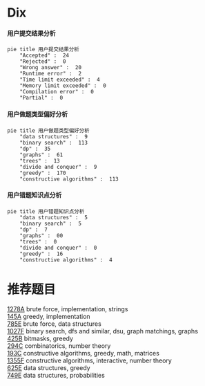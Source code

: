 # Dix

<!-- tabs:start -->



#### **用户提交结果分析**

```mermaid
pie title 用户提交结果分析
    "Accepted" :  24
    "Rejected" :  0
    "Wrong answer" :  20
    "Runtime error" :  2
    "Time limit exceeded" :  4
    "Memory limit exceeded" :  0
    "Compilation error" :  0
    "Partial" :  0
```

#### **用户做题类型偏好分析**

```mermaid
pie title 用户做题类型偏好分析
    "data structures" :  9
    "binary search" :  113
    "dp" :  35
    "graphs" :  61
    "trees" :  13
    "divide and conquer" :  9
    "greedy" :  170
    "constructive algorithms" :  113
```
#### **用户错题知识点分析**

```mermaid
pie title 用户错题知识点分析
    "data structures" :  5
    "binary search" :  5
    "dp" :  7
    "graphs" :  00
    "trees" :  0
    "divide and conquer" :  0
    "greedy" :  16
    "constructive algorithms" :  4
```



<!-- tabs:end -->
# 推荐题目
[1278A](https://codeforces.com/contest/1278/problem/A)		brute force,
                        implementation,
                        strings		  
[145A](https://codeforces.com/contest/145/problem/A)		greedy,
                        implementation		  
[785E](https://codeforces.com/contest/785/problem/E)		brute force,
                        data structures		  
[1027F](https://codeforces.com/contest/1027/problem/F)		binary search,
                        dfs and similar,
                        dsu,
                        graph matchings,
                        graphs		  
[425B](https://codeforces.com/contest/425/problem/B)		bitmasks,
                        greedy		  
[294C](https://codeforces.com/contest/294/problem/C)		combinatorics,
                        number theory		  
[193C](https://codeforces.com/contest/193/problem/C)		constructive algorithms,
                        greedy,
                        math,
                        matrices		  
[1355F](https://codeforces.com/contest/1355/problem/F)		constructive algorithms,
                        interactive,
                        number theory		  
[625E](https://codeforces.com/contest/625/problem/E)		data structures,
                        greedy		  
[749E](https://codeforces.com/contest/749/problem/E)		data structures,
                        probabilities		  
